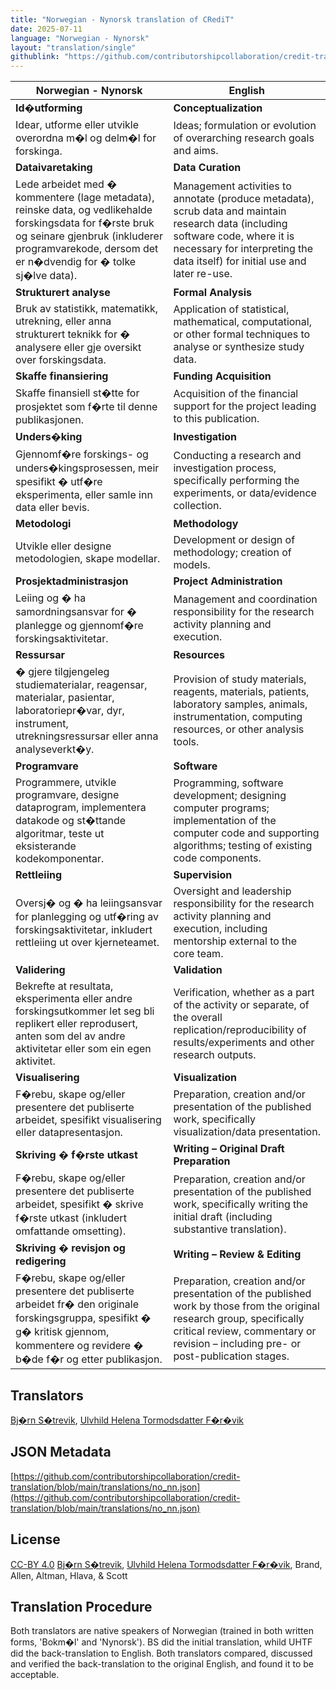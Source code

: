 ```yaml
---
title: "Norwegian - Nynorsk translation of CRediT"
date: 2025-07-11
language: "Norwegian - Nynorsk"
layout: "translation/single"
githublink: "https://github.com/contributorshipcollaboration/credit-translation/blob/main/translations/no_nn.json"
---
```


| Norwegian - Nynorsk | English |
| --- | --- |
| **Id�utforming** | **Conceptualization** |
| Idear, utforme eller utvikle overordna m�l og delm�l for forskinga. | Ideas; formulation or evolution of overarching research goals and aims. |
| **Dataivaretaking** | **Data Curation** |
| Lede arbeidet med � kommentere (lage metadata), reinske data, og vedlikehalde forskingsdata for f�rste bruk og seinare gjenbruk (inkluderer programvarekode, dersom det er n�dvendig for � tolke sj�lve data). | Management activities to annotate (produce metadata), scrub data and maintain research data (including software code, where it is necessary for interpreting the data itself) for initial use and later re-use. |
| **Strukturert analyse** | **Formal Analysis** |
| Bruk av statistikk, matematikk, utrekning, eller anna strukturert teknikk for � analysere eller gje oversikt over forskingsdata. | Application of statistical, mathematical, computational, or other formal techniques to analyse or synthesize study data. |
| **Skaffe finansiering** | **Funding Acquisition** |
| Skaffe finansiell st�tte for prosjektet som f�rte til denne publikasjonen. | Acquisition of the financial support for the project leading to this publication. |
| **Unders�king** | **Investigation** |
| Gjennomf�re forskings- og unders�kingsprosessen, meir spesifikt � utf�re eksperimenta, eller samle inn data eller bevis. | Conducting a research and investigation process, specifically performing the experiments, or data/evidence collection. |
| **Metodologi** | **Methodology** |
| Utvikle eller designe metodologien, skape modellar. | Development or design of methodology; creation of models. |
| **Prosjektadministrasjon** | **Project Administration** |
| Leiing og � ha samordningsansvar for � planlegge og gjennomf�re forskingsaktivitetar. | Management and coordination responsibility for the research activity planning and execution. |
| **Ressursar** | **Resources** |
| � gjere tilgjengeleg studiematerialar, reagensar, materialar, pasientar, laboratoriepr�var, dyr, instrument, utrekningsressursar eller anna analyseverkt�y. | Provision of study materials, reagents, materials, patients, laboratory samples, animals, instrumentation, computing resources, or other analysis tools. |
| **Programvare** | **Software** |
| Programmere, utvikle programvare, designe dataprogram, implementera datakode og st�ttande algoritmar, teste ut eksisterande kodekomponentar. | Programming, software development; designing computer programs; implementation of the computer code and supporting algorithms; testing of existing code components. |
| **Rettleiing** | **Supervision** |
| Oversj� og � ha leiingsansvar for planlegging og utf�ring av forskingsaktivitetar, inkludert rettleiing ut over kjerneteamet. | Oversight and leadership responsibility for the research activity planning and execution, including mentorship external to the core team. |
| **Validering** | **Validation** |
| Bekrefte at resultata, eksperimenta eller andre forskingsutkommer let seg bli replikert eller reprodusert, anten som del av andre aktivitetar eller som ein egen aktivitet. | Verification, whether as a part of the activity or separate, of the overall replication/reproducibility of results/experiments and other research outputs. |
| **Visualisering** | **Visualization** |
| F�rebu, skape og/eller presentere det publiserte arbeidet, spesifikt visualisering eller datapresentasjon. | Preparation, creation and/or presentation of the published work, specifically visualization/data presentation. |
| **Skriving � f�rste utkast** | **Writing – Original Draft Preparation** |
| F�rebu, skape og/eller presentere det publiserte arbeidet, spesifikt � skrive f�rste utkast (inkludert omfattande omsetting). | Preparation, creation and/or presentation of the published work, specifically writing the initial draft (including substantive translation). |
| **Skriving � revisjon og redigering** | **Writing – Review & Editing** |
| F�rebu, skape og/eller presentere det publiserte arbeidet fr� den originale forskingsgruppa, spesifikt � g� kritisk gjennom, kommentere og revidere � b�de f�r og etter publikasjon. | Preparation, creation and/or presentation of the published work by those from the original research group, specifically critical review, commentary or revision – including pre- or post-publication stages. |

## Translators

[Bj�rn  S�trevik](https://orcid.org/0000-0002-9367-6987), [Ulvhild Helena Tormodsdatter F�r�vik](https://orcid.org/0009-0000-6460-6245)

## JSON Metadata

[https://github.com/contributorshipcollaboration/credit-translation/blob/main/translations/no_nn.json](https://github.com/contributorshipcollaboration/credit-translation/blob/main/translations/no_nn.json)

## License

[CC-BY 4.0](https://creativecommons.org/licenses/by/4.0/) [Bj�rn  S�trevik](https://orcid.org/0000-0002-9367-6987), [Ulvhild Helena Tormodsdatter F�r�vik](https://orcid.org/0009-0000-6460-6245), Brand, Allen, Altman, Hlava, & Scott

## Translation Procedure

Both translators are native speakers of Norwegian (trained in both written forms, 'Bokm�l' and 'Nynorsk'). BS did the initial translation, whild UHTF did the back-translation to English. Both translators compared, discussed and verified the back-translation to the original English, and found it to be acceptable.